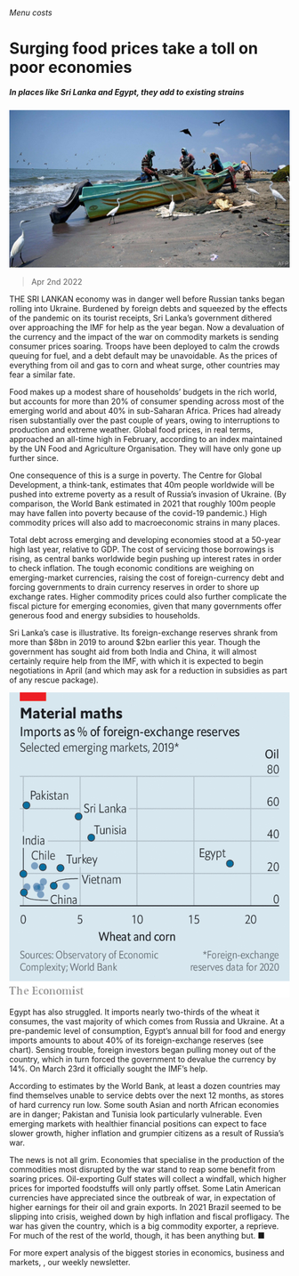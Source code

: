 ###### Menu costs

# Surging food prices take a toll on poor economies 

##### In places like Sri Lanka and Egypt, they add to existing strains 

![image](images/20220402_fnp503.jpg) 

> Apr 2nd 2022 

THE SRI LANKAN economy was in danger well before Russian tanks began rolling into Ukraine. Burdened by foreign debts and squeezed by the effects of the pandemic on its tourist receipts, Sri Lanka’s government dithered over approaching the IMF for help as the year began. Now a devaluation of the currency and the impact of the war on commodity markets is sending consumer prices soaring. Troops have been deployed to calm the crowds queuing for fuel, and a debt default may be unavoidable. As the prices of everything from oil and gas to corn and wheat surge, other countries may fear a similar fate.

Food makes up a modest share of households’ budgets in the rich world, but accounts for more than 20% of consumer spending across most of the emerging world and about 40% in sub-Saharan Africa. Prices had already risen substantially over the past couple of years, owing to interruptions to production and extreme weather. Global food prices, in real terms, approached an all-time high in February, according to an index maintained by the UN Food and Agriculture Organisation. They will have only gone up further since.


One consequence of this is a surge in poverty. The Centre for Global Development, a think-tank, estimates that 40m people worldwide will be pushed into extreme poverty as a result of Russia’s invasion of Ukraine. (By comparison, the World Bank estimated in 2021 that roughly 100m people may have fallen into poverty because of the covid-19 pandemic.) High commodity prices will also add to macroeconomic strains in many places.

Total debt across emerging and developing economies stood at a 50-year high last year, relative to GDP. The cost of servicing those borrowings is rising, as central banks worldwide begin pushing up interest rates in order to check inflation. The tough economic conditions are weighing on emerging-market currencies, raising the cost of foreign-currency debt and forcing governments to drain currency reserves in order to shore up exchange rates. Higher commodity prices could also further complicate the fiscal picture for emerging economies, given that many governments offer generous food and energy subsidies to households.

Sri Lanka’s case is illustrative. Its foreign-exchange reserves shrank from more than $8bn in 2019 to around $2bn earlier this year. Though the government has sought aid from both India and China, it will almost certainly require help from the IMF, with which it is expected to begin negotiations in April (and which may ask for a reduction in subsidies as part of any rescue package).

![image](images/20220402_FNC800.png) 


Egypt has also struggled. It imports nearly two-thirds of the wheat it consumes, the vast majority of which comes from Russia and Ukraine. At a pre-pandemic level of consumption, Egypt’s annual bill for food and energy imports amounts to about 40% of its foreign-exchange reserves (see chart). Sensing trouble, foreign investors began pulling money out of the country, which in turn forced the government to devalue the currency by 14%. On March 23rd it officially sought the IMF’s help.

According to estimates by the World Bank, at least a dozen countries may find themselves unable to service debts over the next 12 months, as stores of hard currency run low. Some south Asian and north African economies are in danger; Pakistan and Tunisia look particularly vulnerable. Even emerging markets with healthier financial positions can expect to face slower growth, higher inflation and grumpier citizens as a result of Russia’s war.

The news is not all grim. Economies that specialise in the production of the commodities most disrupted by the war stand to reap some benefit from soaring prices. Oil-exporting Gulf states will collect a windfall, which higher prices for imported foodstuffs will only partly offset. Some Latin American currencies have appreciated since the outbreak of war, in expectation of higher earnings for their oil and grain exports. In 2021 Brazil seemed to be slipping into crisis, weighed down by high inflation and fiscal profligacy. The war has given the country, which is a big commodity exporter, a reprieve. For much of the rest of the world, though, it has been anything but. ■

For more expert analysis of the biggest stories in economics, business and markets, , our weekly newsletter.

